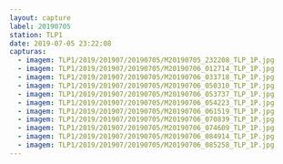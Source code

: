 ```yaml
---
layout: capture
label: 20190705
station: TLP1
date: 2019-07-05 23:22:08
capturas:
  - imagem: TLP1/2019/201907/20190705/M20190705_232208_TLP_1P.jpg
  - imagem: TLP1/2019/201907/20190705/M20190706_012714_TLP_1P.jpg
  - imagem: TLP1/2019/201907/20190705/M20190706_033718_TLP_1P.jpg
  - imagem: TLP1/2019/201907/20190705/M20190706_050310_TLP_1P.jpg
  - imagem: TLP1/2019/201907/20190705/M20190706_053737_TLP_1P.jpg
  - imagem: TLP1/2019/201907/20190705/M20190706_054223_TLP_1P.jpg
  - imagem: TLP1/2019/201907/20190705/M20190706_061519_TLP_1P.jpg
  - imagem: TLP1/2019/201907/20190705/M20190706_070839_TLP_1P.jpg
  - imagem: TLP1/2019/201907/20190705/M20190706_074609_TLP_1P.jpg
  - imagem: TLP1/2019/201907/20190705/M20190706_084914_TLP_1P.jpg
  - imagem: TLP1/2019/201907/20190705/M20190706_085258_TLP_1P.jpg
---
```

